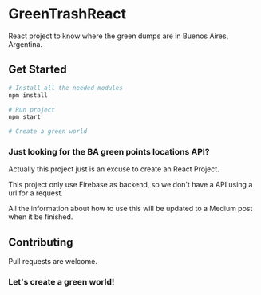 # GreenTrashReact

React project to know where the green dumps are in Buenos Aires, Argentina.

## Get Started

```bash
# Install all the needed modules
npm install

# Run project
npm start

# Create a green world
```

### Just looking for the BA green points locations API?

Actually this project just is an excuse to create an React Project.

This project only use Firebase as backend, so we don't have a API using a url for a request.

All the information about how to use this will be updated to a Medium post when it be finished.

## Contributing

Pull requests are welcome.

### Let's create a green world!
